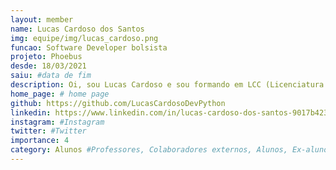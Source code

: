 ```yaml
---
layout: member
name: Lucas Cardoso dos Santos
img: equipe/img/lucas_cardoso.png
funcao: Software Developer bolsista
projeto: Phoebus
desde: 18/03/2021
saiu: #data de fim
description: Oi, sou Lucas Cardoso e sou formando em LCC (Licenciatura em Ciência da Computação) na UFPB (Univercidade Federal da Paraíba) e sou bolsista do AYTY atuando como desenvolvedor no squad de PayStore da Phoebus tecnologia. Dentro do projeto eu trabalho como fullstack nas linguagens de Java, Go, JavaScript e TypeScript, tendo conhecimentos de Spring e Angular. Eu tenho paixão por Python e jogos, também tendo conhecimentos em C#, Blender e Unity, apesar de nunca ter tido oportunidades proficionais nessa área.
home_page: # home page
github: https://github.com/LucasCardosoDevPython
linkedin: https://www.linkedin.com/in/lucas-cardoso-dos-santos-9017b4233/
instagram: #Instagram
twitter: #Twitter
importance: 4
category: Alunos #Professores, Colaboradores externos, Alunos, Ex-alunos
---
```

